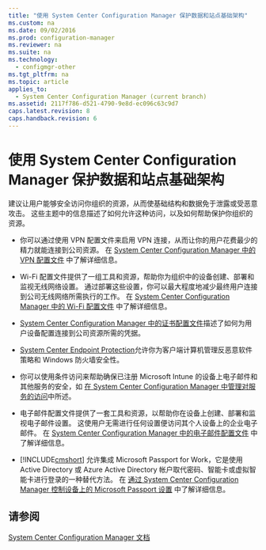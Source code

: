 ```yaml
---
title: "使用 System Center Configuration Manager 保护数据和站点基础架构"
ms.custom: na
ms.date: 09/02/2016
ms.prod: configuration-manager
ms.reviewer: na
ms.suite: na
ms.technology: 
  - configmgr-other
ms.tgt_pltfrm: na
ms.topic: article
applies_to: 
  - System Center Configuration Manager (current branch)
ms.assetid: 2117f786-d521-4790-9e8d-ec096c63c9d7
caps.latest.revision: 8
caps.handback.revision: 6
---
```

# 使用 System Center Configuration Manager 保护数据和站点基础架构
建议让用户能够安全访问你组织的资源，从而使基础结构和数据免于泄露或受恶意攻击。 这些主题中的信息描述了如何允许这种访问，以及如何帮助保护你组织的资源。  
  
-   你可以通过使用 VPN 配置文件来启用 VPN 连接，从而让你的用户花费最少的精力就能连接到公司资源。 在 [System Center Configuration Manager 中的 VPN 配置文件](../LocTest/VPN-profiles-in-System-Center-Configuration-Manager.md) 中了解详细信息。  
  
-   Wi\-Fi 配置文件提供了一组工具和资源，帮助你为组织中的设备创建、部署和监视无线网络设置。 通过部署这些设置，你可以最大程度地减少最终用户连接到公司无线网络所需执行的工作。 在 [System Center Configuration Manager 中的 Wi\-Fi 配置文件](../LocTest/Wi-Fi-Profiles-in-System-Center-Configuration-Manager.md) 中了解详细信息。  
  
-   [System Center Configuration Manager 中的证书配置文件](../LocTest/Certificate-profiles-in-System-Center-Configuration-Manager.md)描述了如何为用户设备配置连接到公司资源所需的凭据。  
  
-   [System Center Endpoint Protection](https://technet.microsoft.com/library/mt634331.aspx)允许你为客户端计算机管理反恶意软件策略和 Windows 防火墙安全性。  
  
-   你可以使用条件访问来帮助确保已注册 Microsoft Intune 的设备上电子邮件和其他服务的安全，如 [在 System Center Configuration Manager 中管理对服务的访问](../LocTest/Manage-access-to-services-in-System-Center-Configuration-Manager.md)中所述。  
  
-   电子邮件配置文件提供了一套工具和资源，以帮助你在设备上创建、部署和监视电子邮件设置。 这使用户无需进行任何设置便访问其个人设备上的企业电子邮件。 在 [System Center Configuration Manager 中的电子邮件配置文件](../LocTest/Email-profiles-in-System-Center-Configuration-Manager.md) 中了解详细信息。  
  
-   [!INCLUDE[cmshort](../LocTest/includes/cmshort_md.md)] 允许集成 Microsoft Passport for Work，它是使用 Active Directory 或 Azure Active Directory 帐户取代密码、智能卡或虚拟智能卡进行登录的一种替代方法。 在 [通过 System Center Configuration Manager 控制设备上的 Microsoft Passport 设置](../Topic/Control%20Microsoft%20Passport%20settings%20on%20devices%20with%20System%20Center%20Configuration%20Manager.md) 中了解详细信息。  
  
## 请参阅  
 [System Center Configuration Manager 文档](../LocTest/Documentation-for-System-Center-Configuration-Manager.md)